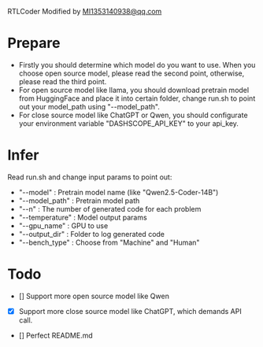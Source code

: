 RTLCoder Modified by MI1353140938@qq.com

# Prepare
- Firstly you should determine which model do you want to use. When you choose open source model, please read the second point, otherwise, please read the third point.
- For open source model like llama, you should download pretrain model from HuggingFace and place it into certain folder, change run.sh to point out your model_path using "--model_path". 
- For close source model like ChatGPT or Qwen, you should configurate your environment variable "DASHSCOPE_API_KEY" to your api_key.

# Infer
Read run.sh and change input params to point out:
- "--model" : Pretrain model name (like "Qwen2.5-Coder-14B")
- "--model_path" : Pretrain model path
- "--n" : The number of generated code for each problem
- "--temperature" : Model output params
- "--gpu_name" : GPU to use
- "--output_dir" : Folder to log generated code
- "--bench_type" : Choose from "Machine" and "Human"

# Todo
- [] Support more open source model like Qwen
- [x] Support more close source model like ChatGPT, which demands API call.
- [] Perfect README.md
